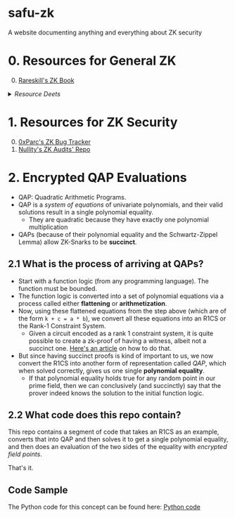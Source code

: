 # safu-zk
A website documenting anything and everything about ZK security

# 0. Resources for General ZK 

0. <a href="https://www.rareskills.io/zk-book" target="_blank"> Rareskill's ZK Book </a>

<details>
  <summary><i>Resource Deets</i></summary>
  <br/>
  <p>This ZK Books starts from the very beginning and covers everything that is required to understand the Groth16 proving algorithm. It covers the following topics (in details) with ample examples: </p>
  <ul>
    <li>Explaining what is a Set, Group, Ring and Field </li>
    <li>Elliptic Curve Addition and Multiplication (Bilinear Pairings) </li>
    <li>What are ZK Circuits? </li>
    <li>Representing ZK Circuits as R1CS and creating ZK Proofs with R1CS</li>
    <li>Converting R1CS to QAP for succintness via Schwartz-Zippel</li>
    <li>QAP evaluation over Elliptic Curve</li>
    <li>Groth16 end-to-end explanation</li>
    <li>Intro to Circom and Circomlib</li>
  </ul>
</details>

# 1. Resources for ZK Security

0. <a href="https://github.com/0xPARC/zk-bug-tracker" target="_blank"> 0xParc's ZK Bug Tracker </a>
1. <a href="https://github.com/nullity00/zk-security-reviews" target="_blank"> Nullity's ZK Audits' Repo </a>

# 2. Encrypted QAP Evaluations

+ QAP: Quadratic Arithmetic Programs.
+ QAP is a *system of equations* of univariate polynomials, and their valid solutions result in a single polynomial equality.
  + They are quadratic because they have exactly one polynomial multiplication
+ QAPs (because of their polynomial equality and the Schwartz-Zippel Lemma) allow ZK-Snarks to be **succinct**.

## 2.1 What is the process of arriving at QAPs?

+ Start with a function logic (from any programming language). The function must be bounded.
+ The function logic is converted into a set of polynomial equations via a process called either **flattening** or **arithmetization**.
+ Now, using these flattened equations from the step above (which are of the form `k + c = a * b`), we convert all these equations into an R1CS or the Rank-1 Constraint System.
  + Given a circuit encoded as a rank 1 constraint system, it is quite possible to create a zk-proof of having a witness, albeit not a succinct one. [Here's an article](https://www.rareskills.io/post/r1cs-zkp) on how to do that.
+ But since having succinct proofs is kind of important to us, we now convert the R1CS into another form of representation called *QAP*, which when solved correctly, gives us one single **polynomial equality**.
  + If that polynomial equality holds true for any random point in our prime field, then we can conclusively (and succinctly) say that the prover indeed knows the solution to the initial function logic.
 
## 2.2 What code does this repo contain?

This repo contains a segment of code that takes an R1CS as an example, converts that into QAP and then solves it to get a single polynomial equality, and then does an evaluation of the two sides of the equality with *encrypted field points*.

That's it. 

## Code Sample

The Python code for this concept can be found here: <a href="/code/README.md" target="_blank">Python code</a>
